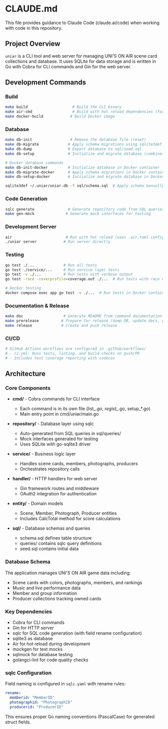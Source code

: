 # CLAUDE.md

This file provides guidance to Claude Code (claude.ai/code) when working with code in this repository.

## Project Overview

`uniar` is a CLI tool and web server for managing UNI'S ON AIR scene card collections and database. It uses SQLite for data storage and is written in Go with Cobra for CLI commands and Gin for the web server.

## Development Commands

### Build
```bash
make build                    # Build the CLI binary
make air-cmd                  # Build with hot reload dependencies (for development)
make docker-build            # Build Docker image
```

### Database
```bash
make db-init                 # Remove the database file (reset)
make db-migrate             # Apply schema migrations using sqlite3def
make db-dump                # Export database to sql/seed.sql
make db-setup               # Initialize and migrate database (combines db-init + db-migrate)

# Docker database commands
make db-init-docker         # Initialize database in Docker container
make db-migrate-docker      # Apply schema migrations in Docker container
make db-setup-docker        # Initialize and migrate database in Docker container

sqlite3def ~/.uniar/uniar.db -f sql/schema.sql  # Apply schema manually
```

### Code Generation
```bash
sqlc generate               # Generate repository code from SQL queries
make gen-mock              # Generate mock interfaces for testing
```

### Development Server
```bash
air                        # Run with hot reload (uses .air.toml config)
./uniar server            # Run server directly
```

### Testing
```bash
go test ./...             # Run all tests
go test ./service/...     # Run service layer tests
go test -v ./...          # Run tests with verbose output
go test -race -coverprofile=coverage.out ./...  # Run tests with race detection and coverage

# Docker testing
docker compose exec app go test -v ./...  # Run tests in Docker container
```

### Documentation & Release
```bash
make doc                  # Generate README from command documentation
make prerelease          # Prepare for release (dump DB, update docs, generate changelog)
make release             # Create and push release
```

### CI/CD
```bash
# GitHub Actions workflows are configured in .github/workflows/
# - ci.yml: Runs tests, linting, and build checks on push/PR
# - Includes test coverage reporting with codecov
```

## Architecture

### Core Components

- **cmd/** - Cobra commands for CLI interface
  - Each command is in its own file (list_*.go, regist_*.go, setup_*.go)
  - Main entry point in cmd/uniar/main.go

- **repository/** - Database layer using sqlc
  - Auto-generated from SQL queries in sql/queries/
  - Mock interfaces generated for testing
  - Uses SQLite with go-sqlite3 driver

- **service/** - Business logic layer
  - Handles scene cards, members, photographs, producers
  - Orchestrates repository calls

- **handler/** - HTTP handlers for web server
  - Gin framework routes and middleware
  - OAuth2 integration for authentication

- **entity/** - Domain models
  - Scene, Member, Photograph, Producer entities
  - Includes CalcTotal method for score calculations

- **sql/** - Database schemas and queries
  - schema.sql defines table structure
  - queries/ contains sqlc query definitions
  - seed.sql contains initial data

### Database Schema

The application manages UNI'S ON AIR game data including:
- Scene cards with colors, photographs, members, and rankings
- Music and live performance data
- Member and group information
- Producer collections tracking owned cards

### Key Dependencies

- Cobra for CLI commands
- Gin for HTTP server
- sqlc for SQL code generation (with field rename configuration)
- sqlite3 as database
- Air for hot reload during development
- mockgen for test mocks
- sqlmock for database testing
- golangci-lint for code quality checks

### sqlc Configuration

Field naming is configured in `sqlc.yaml` with rename rules:
```yaml
rename:
  memberid: "MemberID"
  photographid: "PhotographID"
  producerid: "ProducerID"
```

This ensures proper Go naming conventions (PascalCase) for generated struct fields.